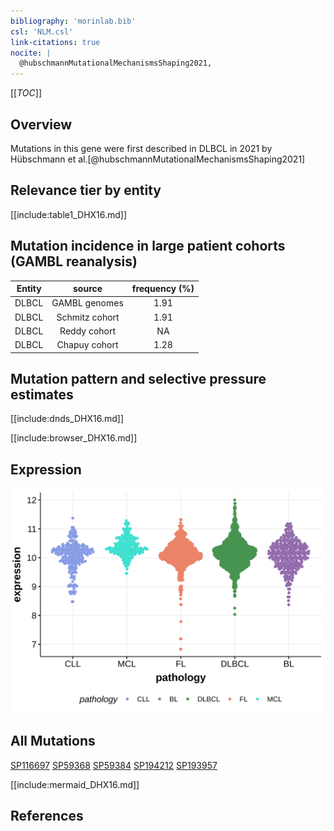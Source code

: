```yaml
---
bibliography: 'morinlab.bib'
csl: 'NLM.csl'
link-citations: true
nocite: |
  @hubschmannMutationalMechanismsShaping2021, 
---
```

[[_TOC_]]

## Overview

Mutations in this gene were first described in DLBCL in 2021 by Hübschmann et al.[@hubschmannMutationalMechanismsShaping2021]


## Relevance tier by entity

[[include:table1_DHX16.md]]

## Mutation incidence in large patient cohorts (GAMBL reanalysis)

|Entity|source        |frequency (%)|
|:------:|:--------------:|:-------------:|
|DLBCL |GAMBL genomes |1.91         |
|DLBCL |Schmitz cohort|1.91         |
|DLBCL |Reddy cohort  |  NA         |
|DLBCL |Chapuy cohort |1.28         |

## Mutation pattern and selective pressure estimates

[[include:dnds_DHX16.md]]




[[include:browser_DHX16.md]]

## Expression
![](images/gene_expression/DHX16_by_pathology.svg)

## All Mutations

[SP116697](https://www.bcgsc.ca/downloads/morinlab/GAMBL/MALY/SP116697.html)
[SP59368](https://www.bcgsc.ca/downloads/morinlab/GAMBL/MALY/SP59368.html)
[SP59384](https://www.bcgsc.ca/downloads/morinlab/GAMBL/MALY/SP59384.html)
[SP194212](https://www.bcgsc.ca/downloads/morinlab/GAMBL/MALY/SP194212.html)
[SP193957](https://www.bcgsc.ca/downloads/morinlab/GAMBL/MALY/SP193957.html)

[[include:mermaid_DHX16.md]]

## References


<!-- ORIGIN: hubschmannMutationalMechanismsShaping2021b -->
<!-- DLBCL: hubschmannMutationalMechanismsShaping2021b -->
